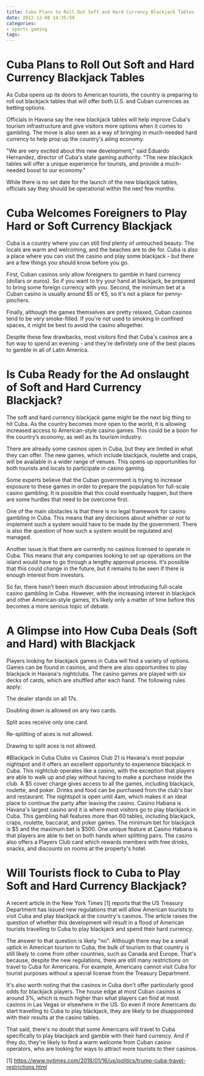 ```yaml
---
title: Cuba Plans to Roll Out Soft and Hard Currency Blackjack Tables
date: 2022-12-08 14:35:59
categories:
- sports gaming
tags:
---
```



#  Cuba Plans to Roll Out Soft and Hard Currency Blackjack Tables

As Cuba opens up its doors to American tourists, the country is preparing to roll out blackjack tables that will offer both U.S. and Cuban currencies as betting options.

Officials in Havana say the new blackjack tables will help improve Cuba's tourism infrastructure and give visitors more options when it comes to gambling. The move is also seen as a way of bringing in much-needed hard currency to help prop up the country's ailing economy.

"We are very excited about this new development," said Eduardo Hernandez, director of Cuba's state gaming authority. "The new blackjack tables will offer a unique experience for tourists, and provide a much-needed boost to our economy."

While there is no set date for the launch of the new blackjack tables, officials say they should be operational within the next few months.

#  Cuba Welcomes Foreigners to Play Hard or Soft Currency Blackjack

Cuba is a country where you can still find plenty of untouched beauty. The locals are warm and welcoming, and the beaches are to die for. Cuba is also a place where you can visit the casino and play some blackjack - but there are a few things you should know before you go.

First, Cuban casinos only allow foreigners to gamble in hard currency (dollars or euros). So if you want to try your hand at blackjack, be prepared to bring some foreign currency with you. Second, the minimum bet at a Cuban casino is usually around $5 or €5, so it's not a place for penny-pinchers.

Finally, although the games themselves are pretty relaxed, Cuban casinos tend to be very smoke-filled. If you're not used to smoking in confined spaces, it might be best to avoid the casino altogether.

Despite these few drawbacks, most visitors find that Cuba's casinos are a fun way to spend an evening - and they're definitely one of the best places to gamble in all of Latin America.

#  Is Cuba Ready for the Ad onslaught of Soft and Hard Currency Blackjack?

The soft and hard currency blackjack game might be the next big thing to hit Cuba. As the country becomes more open to the world, it is allowing increased access to American-style casino games. This could be a boon for the country’s economy, as well as its tourism industry.

There are already some casinos open in Cuba, but they are limited in what they can offer. The new games, which include blackjack, roulette and craps, will be available in a wider range of venues. This opens up opportunities for both tourists and locals to participate in casino gaming.

Some experts believe that the Cuban government is trying to increase exposure to these games in order to prepare the population for full-scale casino gambling. It is possible that this could eventually happen, but there are some hurdles that need to be overcome first.

One of the main obstacles is that there is no legal framework for casino gambling in Cuba. This means that any decisions about whether or not to implement such a system would have to be made by the government. There is also the question of how such a system would be regulated and managed.

Another issue is that there are currently no casinos licensed to operate in Cuba. This means that any companies looking to set up operations on the island would have to go through a lengthy approval process. It’s possible that this could change in the future, but it remains to be seen if there is enough interest from investors.

So far, there hasn’t been much discussion about introducing full-scale casino gambling in Cuba. However, with the increasing interest in blackjack and other American-style games, it’s likely only a matter of time before this becomes a more serious topic of debate.

#  A Glimpse into How Cuba Deals (Soft and Hard) with Blackjack 

Players looking for blackjack games in Cuba will find a variety of options. Games can be found in casinos, and there are also opportunities to play blackjack in Havana's nightclubs. The casino games are played with six decks of cards, which are shuffled after each hand. The following rules apply: 

The dealer stands on all 17s.

Doubling down is allowed on any two cards.

Split aces receive only one card.

Re-splitting of aces is not allowed.

Drawing to split aces is not allowed.


#Blackjack in Cuba Clubs vs Casinos 
Club 21 is Havana's most popular nightspot and it offers an excellent opportunity to experience blackjack in Cuba. This nightclub operates like a casino, with the exception that players are able to walk up and play without having to make a purchase inside the club. A $5 cover charge gives access to all the games, including blackjack, roulette, and poker. Drinks and food can be purchased from the club's bar and restaurant. The nightspot is open until 4am, which makes it an ideal place to continue the party after leaving the casino. 
Casino Habana is Havana's largest casino and it is where most visitors go to play blackjack in Cuba. This gambling hall features more than 60 tables, including blackjack, craps, roulette, baccarat, and poker games. The minimum bet for blackjack is $5 and the maximum bet is $500. One unique feature at Casino Habana is that players are able to bet on both hands when splitting pairs. The casino also offers a Players Club card which rewards members with free drinks, snacks, and discounts on rooms at the property's hotel.

#  Will Tourists flock to Cuba to Play Soft and Hard Currency Blackjack?

A recent article in the New York Times [1] reports that the US Treasury Department has issued new regulations that will allow American tourists to visit Cuba and play blackjack at the country's casinos. The article raises the question of whether this development will result in a flood of American tourists travelling to Cuba to play blackjack and spend their hard currency.

The answer to that question is likely "no". Although there may be a small uptick in American tourism to Cuba, the bulk of tourism to that country is still likely to come from other countries, such as Canada and Europe. That's because, despite the new regulations, there are still many restrictions on travel to Cuba for Americans. For example, Americans cannot visit Cuba for tourist purposes without a special license from the Treasury Department.

It's also worth noting that the casinos in Cuba don't offer particularly good odds for blackjack players. The house edge at most Cuban casinos is around 3%, which is much higher than what players can find at most casinos in Las Vegas or elsewhere in the US. So even if more Americans do start travelling to Cuba to play blackjack, they are likely to be disappointed with their results at the casino tables.

That said, there's no doubt that some Americans will travel to Cuba specifically to play blackjack and gamble with their hard currency. And if they do, they're likely to find a warm welcome from Cuban casino operators, who are looking for ways to attract more tourists to their casinos.

[1] https://www.nytimes.com/2018/01/16/us/politics/trump-cuba-travel-restrictions.html